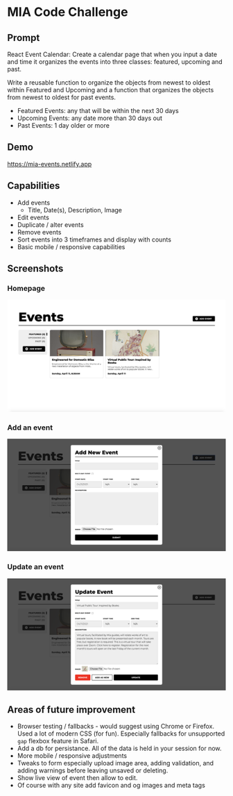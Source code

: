 # MIA Code Challenge

## Prompt

React Event Calendar:
Create a calendar page that when you input a date and time it organizes the events into three classes: featured, upcoming and past.

Write a reusable function to organize the objects from newest to oldest within Featured and Upcoming and a function that organizes the objects from newest to oldest for past events.

- Featured Events: any that will be within the next 30 days
- Upcoming Events: any date more than 30 days out
- Past Events: 1 day older or more

## Demo

https://mia-events.netlify.app

## Capabilities

- Add events
  - Title, Date(s), Description, Image
- Edit events
- Duplicate / alter events
- Remove events
- Sort events into 3 timeframes and display with counts
- Basic mobile / responsive capabilities

## Screenshots

### Homepage

![Home page](https://github.com/shalanah/mia-events/blob/main/screenshots/home.png?raw=true)

### Add an event

![Add an event](https://github.com/shalanah/mia-events/blob/main/screenshots/add.png?raw=true)

### Update an event

![Update an event](https://github.com/shalanah/mia-events/blob/main/screenshots/update.png?raw=true)

## Areas of future improvement

- Browser testing / fallbacks - would suggest using Chrome or Firefox. Used a lot of modern CSS (for fun). Especially fallbacks for unsupported `gap` flexbox feature in Safari.
- Add a db for persistance. All of the data is held in your session for now.
- More mobile / responsive adjustments
- Tweaks to form especially upload image area, adding validation, and adding warnings before leaving unsaved or deleting.
- Show live view of event then allow to edit.
- Of course with any site add favicon and og images and meta tags
